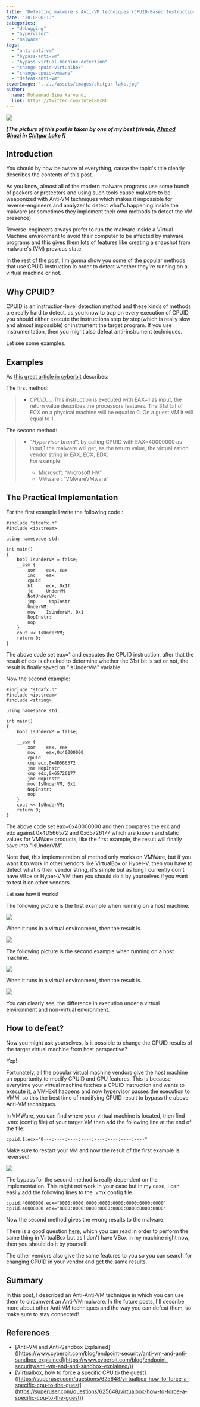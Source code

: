```yaml
---
title: "Defeating malware's Anti-VM techniques (CPUID-Based Instructions)"
date: "2018-06-13"
categories: 
  - "debugging"
  - "hypervisor"
  - "malware"
tags: 
  - "anti-anti-vm"
  - "bypass-anti-vm"
  - "bypass-virtual-machine-detection"
  - "change-cpuid-virtualbox"
  - "change-cpuid-vmware"
  - "defeat-anti-vm"
coverImage: "../../assets/images/chitgar-lake.jpg"
author:
  name: Mohammad Sina Karvandi
  link: https://twitter.com/Intel80x86
---
```


![](../../assets/images/chitgar-lake.jpg)

_**\[The picture of this post is taken by one of my best friends, [Ahmad Ghazi](https://twitter.com/amdgzi) in [Chitgar Lake](https://en.wikipedia.org/wiki/Chitgar_Lake) !\]**_

## Introduction

You should by now be aware of everything, cause the topic's title clearly describes the contents of this post.

As you know, almost all of the modern malware programs use some bunch of packers or protectors and using such tools cause malware to be weaponized with Anti-VM techniques which makes it impossible for reverse-engineers and analyzer to detect what's happening inside the malware (or sometimes they implement their own methods to detect the VM presence).

Reverse-engineers always prefer to run the malware inside a Virtual Machine environment to avoid their computer to be affected by malware programs and this gives them lots of features like creating a snapshot from malware's (VM) previous state.

In the rest of the post, I'm gonna show you some of the popular methods that use CPUID instruction in order to detect whether they're running on a virtual machine or not.

## Why CPUID?

CPUID is an instruction-level detection method and these kinds of methods are really hard to detect, as you know to trap on every execution of CPUID, you should either execute the instructions step by step(which is really slow and almost impossible) or instrument the target program. If you use instrumentation, then you might also defeat anti-instrument techniques.

Let see some examples.

## Examples

As [this great article in cyberbit](https://www.cyberbit.com/blog/endpoint-security/anti-vm-and-anti-sandbox-explained/) describes:

The first method:

> - _CPUID__:_ This instruction is executed with EAX=1 as input, the return value describes the processors features. The 31st bit of ECX on a physical machine will be equal to 0. On a guest VM it will equal to 1.

The second method:

> - _“Hypervisor brand”:_ by calling CPUID with EAX=40000000 as input,1 the malware will get, as the return value, the virtualization vendor string in EAX, ECX, EDX.  
>     For example:
>     
>     - Microsoft: “Microsoft HV”
>     - VMware : “VMwareVMware”

## The Practical Implementation

For the first example I write the following code :

```
#include "stdafx.h"
#include <iostream>

using namespace std;

int main()
{
	bool IsUnderVM = false;
	__asm {
		xor    eax, eax
		inc    eax
		cpuid
		bt     ecx, 0x1f
		jc     UnderVM
		NotUnderVM:
		jmp     NopInstr
		UnderVM:
		mov    IsUnderVM, 0x1
		NopInstr:
		nop
	}
	cout << IsUnderVM;
    return 0;
}
```

The above code set eax=1 and executes the CPUID instruction, after that the result of ecx is checked to determine whether the 31st bit is set or not, the result is finally saved on "IsUnderVM" variable.

Now the second example:

```
#include "stdafx.h"
#include <iostream>
#include <string>

using namespace std;

int main()
{
	bool IsUnderVM = false;

	__asm {
		xor    eax, eax
		mov    eax,0x40000000
		cpuid
		cmp ecx,0x4D566572
		jne NopInstr
		cmp edx,0x65726177
		jne NopInstr
		mov IsUnderVM, 0x1
		NopInstr:
		nop
	}
	cout << IsUnderVM;
	return 0;
}
```

The above code set eax=0x40000000 and then compares the ecx and edx against 0x4D566572 and 0x65726177 which are known and static values for VMWare products, like the first example, the result will finally save into "IsUnderVM".

Note that, this implementation of method only works on VMWare, but if you want it to work in other vendors like VirtualBox or Hyper-V, then you have to detect what is their vendor string, it's simple but as long I currently don't have VBox or Hyper-V VM then you should do it by yourselves if you want to test it on other vendors.

Let see how it works!

The following picture is the first example when running on a host machine.

![](../../assets/images/vm-detection-example-1.png)

When it runs in a virtual environment, then the result is.

![](../../assets/images/m-detection-example-2.png)

The following picture is the second example when running on a host machine.

![](../../assets/images/vm-detection-example-3.png)

When it runs in a virtual environment, then the result is.

![](../../assets/images/vm-detection-example-4.png)

You can clearly see, the difference in execution under a virtual environment and non-virtual environment.

## How to defeat?

Now you might ask yourselves, Is it possible to change the CPUID results of the target virtual machine from host perspective?

Yep!

Fortunately, all the popular virtual machine vendors give the host machine an opportunity to modify CPUID and CPU features. This is because everytime your virtual machine fetches a CPUID instruction and wants to execute it, a VM-Exit happens and now hypervisor passes the execution to VMM, so this the best time of modifying CPUID result to bypass the above Anti-VM techniques.

In VMWare, you can find where your virtual machine is located, then find .vmx (config file) of your target VM then add the following line at the end of the file:

```
cpuid.1.ecx="0---:----:----:----:----:----:----:----"
```

Make sure to restart your VM and now the result of the first example is reversed!

![](../../assets/images/anti-vm-bypass.png)

The bypass for the second method is really dependent on the implementation. This might not work in your case but in my case, I can easily add the following lines to the .vmx config file.

```
cpuid.40000000.ecx="0000:0000:0000:0000:0000:0000:0000:0000"
cpuid.40000000.edx="0000:0000:0000:0000:0000:0000:0000:0000"
```

Now the second method gives the wrong results to the malware.

There is a good question [here](https://superuser.com/questions/625648/virtualbox-how-to-force-a-specific-cpu-to-the-guest), which you can read in order to perform the same thing in VirtualBox but as I don't have VBox in my machine right now, then you should do it by yourself.

The other vendors also give the same features to you so you can search for changing CPUID in your vendor and get the same results.

## Summary

In this post, I described an Anti-Anti-VM technique in which you can use them to circumvent an Anti-VM malware. In the future posts, I'll describe more about other Anti-VM techniques and the way you can defeat them, so make sure to stay connected!

## References

- \[Anti-VM and Anti-Sandbox Explained\] ([https://www.cyberbit.com/blog/endpoint-security/anti-vm-and-anti-sandbox-explained](https://www.cyberbit.com/blog/endpoint-security/anti-vm-and-anti-sandbox-explained/))
- \[Virtualbox, how to force a specific CPU to the guest\] ([https://superuser.com/questions/625648/virtualbox-how-to-force-a-specific-cpu-to-the-guest](https://superuser.com/questions/625648/virtualbox-how-to-force-a-specific-cpu-to-the-guest))
